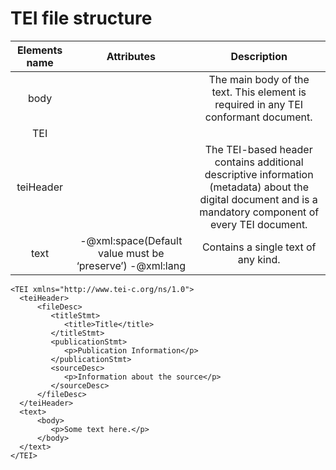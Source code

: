 # TEI file structure
|Elements name|Attributes|Description|
|:-----:|:-----:|:-----:|
|body||The main body of the text. This element is required in any TEI conformant document.|
|TEI|||The element `<TEI>` must wrap all TEI-compliant content as a root tag. The `<TEI>` element must contain two sub-elements, `<teiHeader>` and `<text>`.|
|teiHeader||The TEI-based header contains additional descriptive information (metadata) about the digital document and is a mandatory component of every TEI document.|
|text|-@xml:space(Default value must be ‘preserve’) -@xml:lang|Contains a single text of any kind.|

```
<TEI xmlns="http://www.tei-c.org/ns/1.0">
  <teiHeader>
      <fileDesc>
         <titleStmt>
            <title>Title</title>
         </titleStmt>
         <publicationStmt>
            <p>Publication Information</p>
         </publicationStmt>
         <sourceDesc>
            <p>Information about the source</p>
         </sourceDesc>
      </fileDesc>
  </teiHeader>
  <text>
      <body>
         <p>Some text here.</p>
      </body>
  </text>
</TEI>
```
